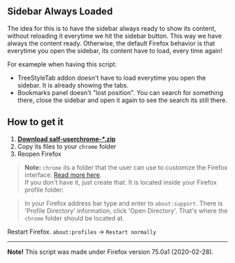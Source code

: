 ## Sidebar Always Loaded  
The idea for this is to have the sidebar always ready to show its content, without reloading it everytime we hit the sidebar button. This way we have always the content ready. Otherwise, the default Firefox behavior is that everytime you open the sidebar, its content have to load, every time again!

For exameple when having this script: 
 * TreeStyleTab addon doesn't have to load everytime you open the sidebar. It is already showing the tabs.
 * Bookmarks panel doesn't "lost position". You can search for something there, close the sidebar and open it again to see the search its still there.

## How to get it
1. [**Download salf-userchrome-\*.zip**](https://github.com/thepante/SAL-Firefox/releases/latest)
2. Copy its files to your `chrome` folder
3. Reopen Firefox

> **Note:** `chrome` its a folder that the user can use to customize the Firefox interface. [Read more here](http://kb.mozillazine.org/index.php?title=UserChrome.css).  
If you don't have it, just create that. It is located inside your Firefox profile folder:

> In your Firefox address bar type and enter to `about:support`. There is 'Profile Directory' information, click 'Open Directory'. That's where the `chrome` folder should be located at.

Restart Firefox. `about:profiles` → `Restart normally`

----

**Note!**
This script was made under Firefox version 75.0a1 (2020-02-28).
